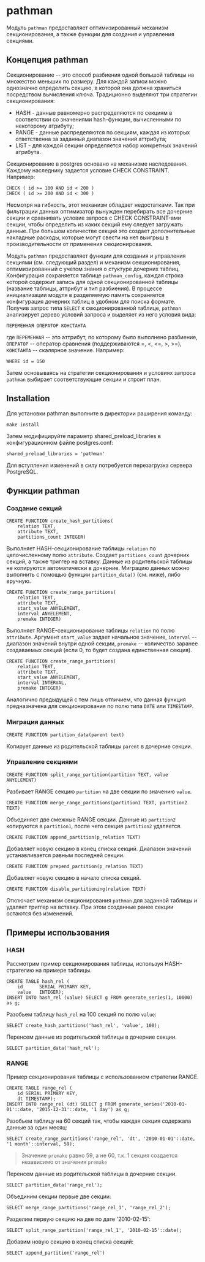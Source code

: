 # pathman

Модуль `pathman` предоставляет оптимизированный механизм секционирования, а также функции для создания и управления секциями.

## Концепция pathman

Секционирование -- это способ разбиения одной большой таблицы на множество меньших по размеру. Для каждой записи можно однозначно определить секцию, в которой она должна храниться посредством вычисления ключа. Традиционно выделяют три стратегии секционирования:

* HASH - данные равномерно распределяются по секциям в соответствии со значениями hash-функции, вычисленными по некоторому атрибуту;
* RANGE - данные распределяются по секциям, каждая из которых ответственна за заданный диапазон значений аттрибута;
* LIST - для каждой секции определяется набор конкретных значений атрибута.

Секционирование в postgres основано на механизме наследования. Каждому наследнику задается условие CHECK CONSTRAINT. Например:

```
CHECK ( id >= 100 AND id < 200 )
CHECK ( id >= 200 AND id < 300 )
```

Несмотря на гибкость, этот механизм обладает недостатками. Так при фильтрации данных оптимизатор вынужден перебирать все дочерние секции и сравнивать условие запроса с CHECK CONSTRAINT-ами секции, чтобы определить из каких секций ему следует загружать данные. При большом количестве секций это создает дополнительные накладные расходы, которые могут свести на нет выигрыш в производительности от применения секционирования.

Модуль `pathman` предоставляет функции для создания и управления секциями (см. следующий раздел) и механизм секционирования, оптимизированный с учетом знания о стуктуре дочерних таблиц. Конфигурация сохраняется таблице `pathman_config`, каждая строка которой содержит запись для одной секционированной таблицы (название таблицы, аттрибут и тип разбиения). В процессе инициализации модуля в разделяемую память сохраняется конфигурация дочерних таблиц в удобном для поиска формате. Получив запрос типа `SELECT` к секционированной таблице, `pathman` анализирует дерево условий запроса и выделяет из него условия вида:

```
ПЕРЕМЕННАЯ ОПЕРАТОР КОНСТАНТА
```
где `ПЕРЕМЕННАЯ` -- это аттрибут, по которому было выполнено разбиение, `ОПЕРАТОР` -- оператор сравнения (поддерживаются =, <, <=, >, >=), `КОНСТАНТА` -- скалярное значение. Например:

```
WHERE id = 150
```
Затем основываясь на стратегии секционирования и условиях запроса `pathman` выбирает соответствующие секции и строит план.

## Installation

Для установки pathman выполните в директории раширения команду:
```
make install
```
Затем модифицируйте параметр shared_preload_libraries в конфигурационном файле postgres.conf:
```
shared_preload_libraries = 'pathman'
```
Для вступления изменений в силу потребуется перезагрузка сервера PostgreSQL.

## Функции pathman

### Создание секций
```
CREATE FUNCTION create_hash_partitions(
    relation TEXT,
    attribute TEXT,
    partitions_count INTEGER)
```
Выполняет HASH-секционирование таблицы `relation` по целочисленному полю `attribute`. Создает `partitions_count` дочерних секций, а также триггер на вставку. Данные из родительской таблицы не копируются автоматически в дочерние. Миграцию данных можно выполнить с помощью функции `partition_data()` (см. ниже), либо вручную.

```
CREATE FUNCTION create_range_partitions(
    relation TEXT,
    attribute TEXT,
    start_value ANYELEMENT,
    interval ANYELEMENT,
    premake INTEGER)
```
Выполняет RANGE-секционирование таблицы `relation` по полю `attribute`. Аргумент `start_value` задает начальное значение, `interval` -- диапазон значений внутри одной секции, `premake` -- количество заранее создаваемых секций (если 0, то будет создана единственная секция).
```
CREATE FUNCTION create_range_partitions(
    relation TEXT,
    attribute TEXT,
    start_value ANYELEMENT,
    interval INTERVAL,
    premake INTEGER)
```
Аналогично предыдущей с тем лишь отличием, что данная функция предназначена для секционирования по полю типа `DATE` или `TIMESTAMP`.

### Миграция данных
```
CREATE FUNCTION partition_data(parent text)
```
Копирует данные из родительской таблицы `parent` в дочерние секции.

### Управление секциями
```
CREATE FUNCTION split_range_partition(partition TEXT, value ANYELEMENT)
```
Разбивает RANGE секцию `partition` на две секции по значению `value`.
```
CREATE FUNCTION merge_range_partitions(partition1 TEXT, partition2 TEXT)
```
Объединяет две смежные RANGE секции. Данные из `partition2` копируются в `partition1`, после чего секция `partition2` удаляется.
```
CREATE FUNCTION append_partition(p_relation TEXT)
```
Добавляет новую секцию в конец списка секций. Диапазон значений устанавливается равным последней секции.
```
CREATE FUNCTION prepend_partition(p_relation TEXT)
```
Добавляет новую секцию в начало списка секций.
```
CREATE FUNCTION disable_partitioning(relation TEXT)
```
Отключает механизм секционирования `pathman` для заданной таблицы и удаляет триггер на вставку. При этом созданные ранее секции остаются без изменений.

## Примеры использования
### HASH
Рассмотрим пример секционирования таблицы, используя HASH-стратегию на примере таблицы.
```
CREATE TABLE hash_rel (
    id      SERIAL PRIMARY KEY,
    value   INTEGER);
INSERT INTO hash_rel (value) SELECT g FROM generate_series(1, 10000) as g;
```
Разобьем таблицу `hash_rel` на 100 секций по полю `value`:
```
SELECT create_hash_partitions('hash_rel', 'value', 100);
```
Перенсем данные из родительской таблицы в дочерние секции.
```
SELECT partition_data('hash_rel');
```
### RANGE
Пример секционирования таблицы с использованием стратегии RANGE.
```
CREATE TABLE range_rel (
    id SERIAL PRIMARY KEY,
    dt TIMESTAMP);
INSERT INTO range_rel (dt) SELECT g FROM generate_series('2010-01-01'::date, '2015-12-31'::date, '1 day') as g;
```
Разобьем таблицу на 60 секций так, чтобы каждая секция содержала данные за один месяц:
```
SELECT create_range_partitions('range_rel', 'dt', '2010-01-01'::date, '1 month'::interval, 59);
```
> Значение `premake` равно 59, а не 60, т.к. 1 секция создается независимо от значения `premake`

Перенсем данные из родительской таблицы в дочерние секции.
```
SELECT partition_data('range_rel');
```
Объединим секции первые две секции:
```
SELECT merge_range_partitions('range_rel_1', 'range_rel_2');
```
Разделим первую секцию на две по дате '2010-02-15':
```
SELECT split_range_partition('range_rel_1', '2010-02-15'::date);
```
Добавим новую секцию в конец списка секций:
```
SELECT append_partition('range_rel')
```